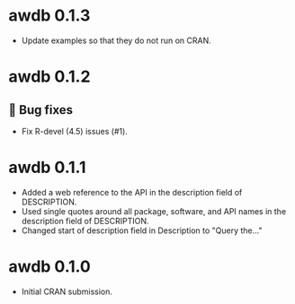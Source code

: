 # awdb 0.1.3

* Update examples so that they do not run on CRAN.

# awdb 0.1.2

## 🐞 Bug fixes

* Fix R-devel (4.5) issues (#1).

# awdb 0.1.1

* Added a web reference to the API in the description field of DESCRIPTION.  
* Used single quotes around all package, software, and API names in the 
  description field of DESCRIPTION.
* Changed start of description field in Description to "Query the..."  

# awdb 0.1.0

* Initial CRAN submission.
